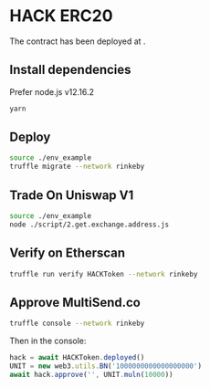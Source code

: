 # HACK ERC20

The contract has been deployed at [](https://etherscan.io/address/).

## Install dependencies

Prefer node.js v12.16.2

```bash
yarn
```

## Deploy

```bash
source ./env_example
truffle migrate --network rinkeby
```
## Trade On Uniswap V1
```bash
source ./env_example
node ./script/2.get.exchange.address.js

```

## Verify on Etherscan

```bash
truffle run verify HACKToken --network rinkeby
```

## Approve MultiSend.co

```bash
truffle console --network rinkeby
```

Then in the console:

```js
hack = await HACKToken.deployed()
UNIT = new web3.utils.BN('1000000000000000000')
await hack.approve('', UNIT.muln(10000))
```
